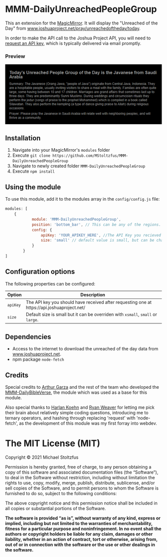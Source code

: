 # MMM-DailyUnreachedPeopleGroup
This an extension for the [MagicMirror](https://github.com/MichMich/MagicMirror). It will display the "Unreached of the Day" from www.joshuaproject.net/pray/unreachedoftheday/today.

In order to make the API call to the Joshua Project API, you will need to [request an API key](https://api.joshuaproject.net/), which is typically delivered via email promptly.

### Preview
![Screenshot](screenshot.png)

## Installation
1. Navigate into your MagicMirror's `modules` folder 
2. Execute `git clone https://github.com/MStoltzfus/MMM-DailyUnreachedPeopleGroup`
3. Navigate to newly created folder `MMM-DailyUnreachedPeopleGroup`
4. Execute `npm install`

## Using the module

To use this module, add it to the modules array in the `config/config.js` file:
````javascript
modules: [
	{
			module: 'MMM-DailyUnreachedPeopleGroup',
			position: 'bottom_bar',	// This can be any of the regions. Best result is in the bottom_bar as data displayed will most likely take multiple lines in a day.
			config: {
				apiKey: 'YOUR_APIKEY_HERE', //The API Key you recieved from api.joshuaproject.net.
				size: 'small' // default value is small, but can be changed. 
			}
		}
]
````

## Configuration options

The following properties can be configured:


<table width="100%">
	<!-- why, markdown... -->
	<thead>
		<tr>
			<th>Option</th>
			<th width="100%">Description</th>
		</tr>
	<thead>
	<tbody>
		<tr>
			<td><code>apiKey</code></td>
			<td>The API key you should have received after requesting one at https://api.joshuaproject.net/
			</td>
		</tr>
		<tr>
			<td><code>size</code></td>
			<td>Default size is small but it can be overriden with <code>xsmall</code>, <code>small</code> or <code>large</code>.</td>
		</tr>
	</tbody>
</table>

## Dependencies
- Access to the internet to download the unreached of the day data from www.joshuaproject.net.
- npm package `node-fetch`

## Credits
Special credits to [Arthur Garza](https://github.com/arthurgarzajr) and the rest of the team who developed the [MMM-DailyBibleVerse](https://github.com/arthurgarzajr/MMM-DailyBibleVerse), the module which was used as a base for this module.

Also special thanks to [Harlan Koehn](https://github.com/harlankoehn) and [Ryan Weaver](https://github.com/rdweaver) for letting me pick their brain about relatively simple coding questions, introducing me to ternary operators, and hashing through replacing 'request' with 'node-fetch', as the development of this module was my first forray into webdev.

The MIT License (MIT)
=====================

Copyright © 2021 Michael Stoltzfus

Permission is hereby granted, free of charge, to any person
obtaining a copy of this software and associated documentation
files (the “Software”), to deal in the Software without
restriction, including without limitation the rights to use,
copy, modify, merge, publish, distribute, sublicense, and/or sell
copies of the Software, and to permit persons to whom the
Software is furnished to do so, subject to the following
conditions:

The above copyright notice and this permission notice shall be
included in all copies or substantial portions of the Software.

**The software is provided “as is”, without warranty of any kind, express or implied, including but not limited to the warranties of merchantability, fitness for a particular purpose and noninfringement. In no event shall the authors or copyright holders be liable for any claim, damages or other liability, whether in an action of contract, tort or otherwise, arising from, out of or in connection with the software or the use or other dealings in the software.**
